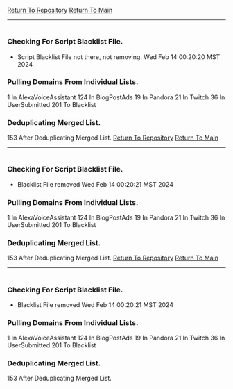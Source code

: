 [Return To Repository](https://github.com/DigitalWarrior/piholeparser/)
[Return To Main](https://github.com/DigitalWarrior/piholeparser/blob/master/RecentRunLogs/Mainlog.md)
____________________________________
# 
### Checking For Script Blacklist File.
* Script Blacklist File not there, not removing. Wed Feb 14 00:20:20 MST 2024
### Pulling Domains From Individual Lists.
1 In AlexaVoiceAssistant
124 In BlogPostAds
19 In Pandora
21 In Twitch
36 In UserSubmitted
201 To Blacklist
### Deduplicating Merged List.
153 After Deduplicating Merged List.
[Return To Repository](https://github.com/DigitalWarrior/piholeparser/)
[Return To Main](https://github.com/DigitalWarrior/piholeparser/blob/master/RecentRunLogs/Mainlog.md)
____________________________________
# 
### Checking For Script Blacklist File.
* Blacklist File removed Wed Feb 14 00:20:21 MST 2024
### Pulling Domains From Individual Lists.
1 In AlexaVoiceAssistant
124 In BlogPostAds
19 In Pandora
21 In Twitch
36 In UserSubmitted
201 To Blacklist
### Deduplicating Merged List.
153 After Deduplicating Merged List.
[Return To Repository](https://github.com/DigitalWarrior/piholeparser/)
[Return To Main](https://github.com/DigitalWarrior/piholeparser/blob/master/RecentRunLogs/Mainlog.md)
____________________________________
# 
### Checking For Script Blacklist File.
* Blacklist File removed Wed Feb 14 00:20:21 MST 2024
### Pulling Domains From Individual Lists.
1 In AlexaVoiceAssistant
124 In BlogPostAds
19 In Pandora
21 In Twitch
36 In UserSubmitted
201 To Blacklist
### Deduplicating Merged List.
153 After Deduplicating Merged List.
